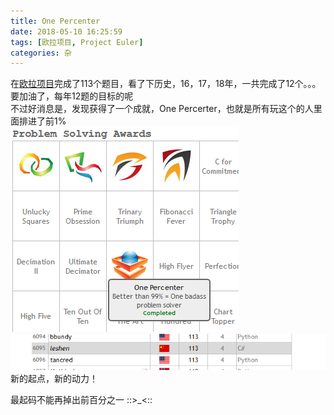 ```yaml
---
title: One Percenter
date: 2018-05-10 16:25:59
tags: [欧拉项目, Project Euler]
categories: 杂
---
```

在[欧拉项目](https://projecteuler.net/)完成了113个题目，看了下历史，16，17，18年，一共完成了12个。。。要加油了，每年12题的目标的呢  
不过好消息是，发现获得了一个成就，One Percerter，也就是所有玩这个的人里面排进了前1%  
![](/images/OnePercenter.PNG)  
![](/images/Rank.PNG)  
新的起点，新的动力！  

最起码不能再掉出前百分之一 ::>_<::